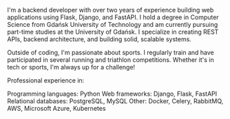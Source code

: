 I'm a backend developer with over two years of experience building web applications using Flask, Django, and FastAPI. I hold a degree in Computer Science from Gdańsk University of Technology and am currently pursuing part-time studies at the University of Gdańsk. I specialize in creating REST APIs, backend architecture, and building solid, scalable systems.

Outside of coding, I'm passionate about sports. I regularly train and have participated in several running and triathlon competitions. Whether it's in tech or sports, I'm always up for a challenge!

Professional experience in:

Programming languages: Python
Web frameworks: Django, Flask, FastAPI
Relational databases: PostgreSQL, MySQL
Other: Docker, Celery, RabbitMQ, AWS, Microsoft Azure, Kubernetes




<!---
dawidrez/dawidrez is a ✨ special ✨ repository because its `README.md` (this file) appears on your GitHub profile.
You can click the Preview link to take a look at your changes.
--->
